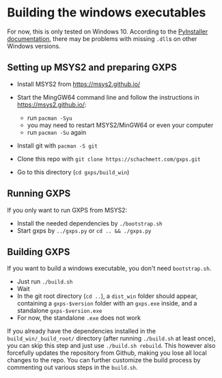 # Building the windows executables

For now, this is only tested on Windows 10. According to the [PyInstaller documentation](https://pyinstaller.readthedocs.io/en/v3.3.1/usage.html#windows), there may be problems with missing `.dll`s on other Windows versions.

## Setting up MSYS2 and preparing GXPS

* Install MSYS2 from https://msys2.github.io/
* Start the MingGW64 command line and follow the instructions in https://msys2.github.io/:
	- run `pacman -Syu`
	- you may need to restart MSYS2/MinGW64 or even your computer
	- run `pacman -Su` again

* Install git with `pacman -S git`
* Clone this repo with `git clone https://schachmett.com/gxps.git`
* Go to this directory (`cd gxps/build_win`)
	
## Running GXPS

If you only want to run GXPS from MSYS2:

* Install the needed dependencies by `./bootstrap.sh`
* Start gxps by `../gxps.py` or `cd .. && ./gxps.py`

## Building GXPS

If you want to build a windows executable, you don't need `bootstrap.sh`.

* Just run `./build.sh`
* Wait
* In the git root directory (`cd ..`), a `dist_win` folder should appear, containing a `gxps-$version` folder with an `gxps.exe` inside, and a standalone `gxps-$version.exe`
* For now, the standalone `.exe` does not work

If you already have the dependencies installed in the `build_win/_build_root/` directory (after running `./build.sh` at least once), you can skip this step and just use `./build.sh rebuild`. This however also forcefully updates the repository from Github, making you lose all local changes to the repo.
You can further customize the build process by commenting out various steps in the `build.sh`.